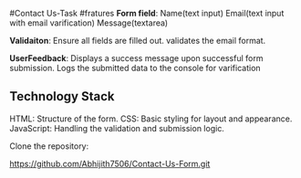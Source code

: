 #Contact Us-Task
#fratures
**Form field**:
Name(text input)
Email(text input with email varification)
Message(textarea)

**Validaiton**:
Ensure all fields are filled out.
validates the email format.

**UserFeedback**:
Displays a success message upon successful form submission.
Logs the submitted data to the console for varification

## Technology Stack

HTML: Structure of the form.
CSS: Basic styling for layout and appearance.
JavaScript: Handling the validation and submission logic.

Clone the repository:

https://github.com/Abhijith7506/Contact-Us-Form.git
